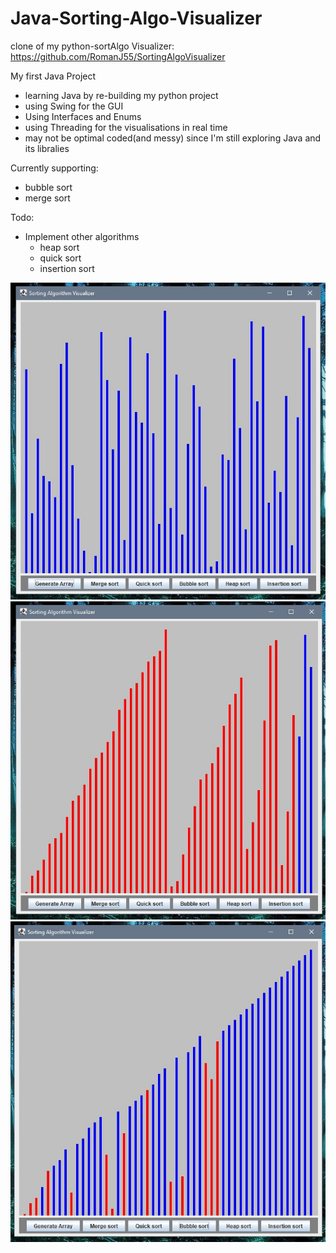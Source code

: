 # Java-Sorting-Algo-Visualizer

clone of my python-sortAlgo Visualizer: https://github.com/RomanJ55/SortingAlgoVisualizer

My first Java Project
 - learning Java by re-building my python project
 - using Swing for the GUI
 - Using Interfaces and Enums
 - using Threading for the visualisations in real time
 - may not be optimal coded(and messy) since I'm still exploring Java and its libralies

Currently supporting:
 - bubble sort
 - merge sort

Todo:

- Implement other algorithms
  - heap sort
  - quick sort
  - insertion sort
 
 
 ![Start_screen](assets/001.jpg "Start_screen")
 ![merge](assets/002.jpg "merge")
 ![bubble](assets/003.jpg "bubble")
 

